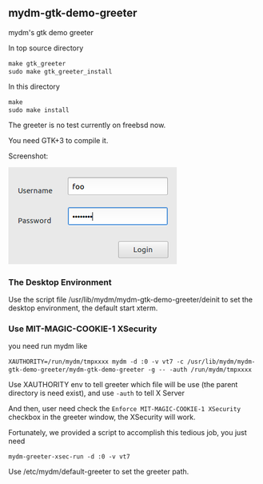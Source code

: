 ## mydm-gtk-demo-greeter

mydm's gtk demo greeter

In top source directory

```
make gtk_greeter
sudo make gtk_greeter_install
```

In this directory

```
make
sudo make install
```

The greeter is no test currently on freebsd now.

You need GTK+3 to compile it.

Screenshot:

![Screenshot](https://raw.githubusercontent.com/thdaemon/mydm/master/greeters/mydm-gtk-demo-greeter/pic/screenshot.png)

### The Desktop Environment

Use the script file /usr/lib/mydm/mydm-gtk-demo-greeter/deinit to set the desktop environment, the default start xterm.

### Use MIT-MAGIC-COOKIE-1 XSecurity

you need run mydm like

```
XAUTHORITY=/run/mydm/tmpxxxx mydm -d :0 -v vt7 -c /usr/lib/mydm/mydm-gtk-demo-greeter/mydm-gtk-demo-greeter -g -- -auth /run/mydm/tmpxxxx
```

Use XAUTHORITY env to tell greeter which file will be use (the parent directory is need exist), and use `-auth` to tell X Server

And then, user need check the `Enforce MIT-MAGIC-COOKIE-1 XSecurity` checkbox in the greeter window, the XSecurity will work.

Fortunately, we provided a script to accomplish this tedious job, you just need

```
mydm-greeter-xsec-run -d :0 -v vt7
```

Use /etc/mydm/default-greeter to set the greeter path.

